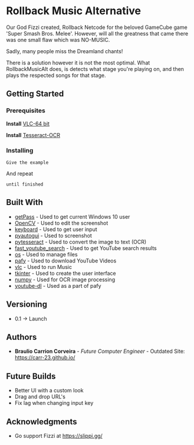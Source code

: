 # Rollback Music Alternative

Our God Fizzi created, Rollback Netcode for the beloved GameCube game 'Super Smash Bros. Melee'.
However, will all the greatness that came there was one small flaw which was NO-MUSIC.

Sadly, many people miss the Dreamland chants!

There is a solution however it is not the most optimal.
What RollbackMusicAlt does, is detects what stage you're playing on, and then plays the respected songs for that stage.

## Getting Started


### Prerequisites

**Install** [VLC-64 bit](https://www.videolan.org/vlc/download-windows.html)

**Install** [Tesseract-OCR](https://tesseract-ocr.github.io/tessdoc/4.0-with-LSTM.html#400-alpha-for-windows)

### Installing


```
Give the example
```

And repeat

```
until finished
```

## Built With

* [getPass](https://docs.python.org/3/library/getpass.html)        - Used to get current Windows 10 user
* [OpenCV](https://pypi.org/project/opencv-python/)                    - Used to edit the screenshot
* [keyboard](https://pypi.org/project/keyboard/)          - Used to get user input
* [pyautogui](https://pypi.org/project/PyAutoGUI/)         - Used to screenshot
* [pytesseract](https://pypi.org/project/pytesseract/)       - Used to convert the image to text (OCR)
* [fast_youtube_search](https://pypi.org/project/fast-youtube-search/)       - Used to get YouTube search results
* [os](https://pythonprogramming.net/python-3-os-module/)       - Used to manage files
* [pafy](https://pypi.org/project/pafy/)       - Used to download YouTube Videos
* [vlc](https://pypi.org/project/python-vlc/)       - Used to run Music
* [tkinter](https://tkdocs.com/tutorial/install.html)       - Used to create the user interface
* [numpy](https://pypi.org/project/numpy/)       - Used for OCR image processing
* [youtube-dl](https://pypi.org/project/youtube_dl/) - Used as a part of pafy


## Versioning

* 0.1 -> Launch

## Authors

* **Braulio Carrion Corveira** - *Future Computer Engineer* - Outdated Site: https://carr-23.github.io/

## Future Builds
- Better UI with a custom look
- Drag and drop URL's
- Fix lag when changing input key


## Acknowledgments

* Go support Fizzi at https://slippi.gg/
